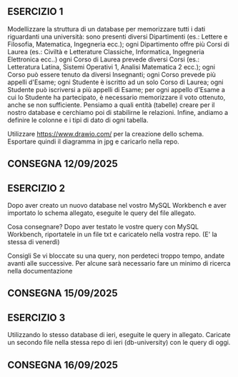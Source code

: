 ## ESERCIZIO 1

Modellizzare la struttura di un database per memorizzare tutti i dati riguardanti una università:
sono presenti diversi Dipartimenti (es.: Lettere e Filosofia, Matematica, Ingegneria ecc.);
ogni Dipartimento offre più Corsi di Laurea (es.: Civiltà e Letterature Classiche, Informatica, Ingegneria Elettronica ecc..)
ogni Corso di Laurea prevede diversi Corsi (es.: Letteratura Latina, Sistemi Operativi 1, Analisi Matematica 2 ecc.);
ogni Corso può essere tenuto da diversi Insegnanti;
ogni Corso prevede più appelli d'Esame;
ogni Studente è iscritto ad un solo Corso di Laurea;
ogni Studente può iscriversi a più appelli di Esame;
per ogni appello d'Esame a cui lo Studente ha partecipato, è necessario memorizzare il voto ottenuto, anche se non sufficiente.
Pensiamo a quali entità (tabelle) creare per il nostro database e cerchiamo poi di stabilirne le relazioni. Infine, andiamo a definire le colonne e i tipi di dato di ogni tabella.

Utilizzare https://www.drawio.com/ per la creazione dello schema.
Esportare quindi il diagramma in jpg e caricarlo nella repo.

## CONSEGNA 12/09/2025

## ESERCIZIO 2

Dopo aver creato un nuovo database nel vostro MySQL Workbench e aver importato lo schema allegato, eseguite le query del file allegato.

Cosa consegnare?
Dopo aver testato le vostre query con MySQL Workbench, riportatele in un file txt e caricatelo nella vostra repo. (E' la stessa di venerdì)

Consigli
Se vi bloccate su una query, non perdeteci troppo tempo, andate avanti alle successive. Per alcune sarà necessario fare un minimo di ricerca nella documentazione

## CONSEGNA 15/09/2025

## ESERCIZIO 3

Utilizzando lo stesso database di ieri, eseguite le query in allegato.
Caricate un secondo file nella stessa repo di ieri (db-university) con le query di oggi.

## CONSEGNA 16/09/2025